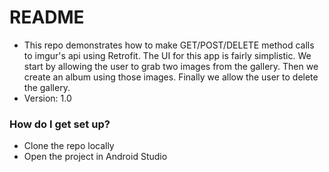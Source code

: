 # README #

* This repo demonstrates how to make GET/POST/DELETE method calls to imgur's api using Retrofit. The UI for this app is fairly simplistic. We start by allowing the user to grab two images from the gallery. Then we create an album using those images. Finally we allow the user to delete the gallery.
* Version: 1.0

### How do I get set up? ###

* Clone the repo locally
* Open the project in Android Studio